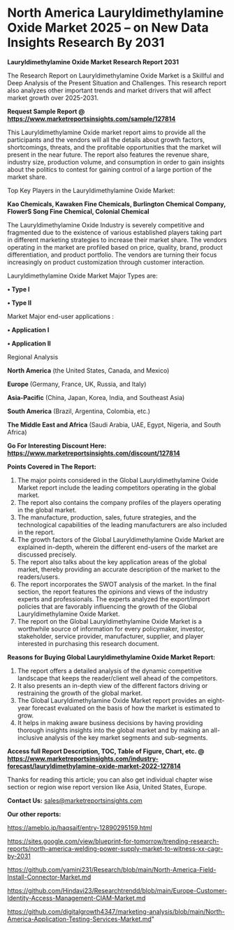 # North America Lauryldimethylamine Oxide Market 2025 – on New Data Insights Research By 2031

<strong>Lauryldimethylamine Oxide Market Research Report 2031</strong>

The Research Report on Lauryldimethylamine Oxide Market is a Skillful and Deep Analysis of the Present Situation and Challenges. This research report also analyzes other important trends and market drivers that will affect market growth over 2025-2031.

<strong>Request Sample Report @ <a href=https://www.marketreportsinsights.com/sample/127814>https://www.marketreportsinsights.com/sample/127814</a></strong>

This Lauryldimethylamine Oxide market report aims to provide all the participants and the vendors will all the details about growth factors, shortcomings, threats, and the profitable opportunities that the market will present in the near future. The report also features the revenue share, industry size, production volume, and consumption in order to gain insights about the politics to contest for gaining control of a large portion of the market share.

Top Key Players in the Lauryldimethylamine Oxide Market:

<strong>Kao Chemicals, Kawaken Fine Chemicals, Burlington Chemical Company, FlowerS Song Fine Chemical, Colonial Chemical</strong>

The Lauryldimethylamine Oxide Industry is severely competitive and fragmented due to the existence of various established players taking part in different marketing strategies to increase their market share. The vendors operating in the market are profiled based on price, quality, brand, product differentiation, and product portfolio. The vendors are turning their focus increasingly on product customization through customer interaction.

Lauryldimethylamine Oxide Market Major Types are:

<strong>• Type I

• Type II</strong>

Market Major end-user applications :

<strong>• Application I

• Application II</strong>

Regional Analysis

</u><strong><b>North America</b></strong> (the United States, Canada, and Mexico)

<strong><b>Europe </b></strong>(Germany, France, UK, Russia, and Italy)

<strong><b>Asia-Pacific</b></strong> (China, Japan, Korea, India, and Southeast Asia)

<strong><b>South America</b></strong> (Brazil, Argentina, Colombia, etc.)

<strong><b>The Middle East and Africa</b></strong> (Saudi Arabia, UAE, Egypt, Nigeria, and South Africa)

<strong>Go For Interesting Discount Here: <a href=https://www.marketreportsinsights.com/discount/127814>https://www.marketreportsinsights.com/discount/127814</a></strong>

<strong>Points Covered in The Report:</strong>
<ol>
  <li>The major points considered in the Global Lauryldimethylamine Oxide Market report include the leading competitors operating in the global market.</li>
  <li>The report also contains the company profiles of the players operating in the global market.</li>
  <li>The manufacture, production, sales, future strategies, and the technological capabilities of the leading manufacturers are also included in the report.</li>
  <li>The growth factors of the Global Lauryldimethylamine Oxide Market are explained in-depth, wherein the different end-users of the market are discussed precisely.</li>
  <li>The report also talks about the key application areas of the global market, thereby providing an accurate description of the market to the readers/users.</li>
  <li>The report incorporates the SWOT analysis of the market. In the final section, the report features the opinions and views of the industry experts and professionals. The experts analyzed the export/import policies that are favorably influencing the growth of the Global Lauryldimethylamine Oxide Market.</li>
  <li>The report on the Global Lauryldimethylamine Oxide Market is a worthwhile source of information for every policymaker, investor, stakeholder, service provider, manufacturer, supplier, and player interested in purchasing this research document.</li>
</ol>
<strong>Reasons for Buying Global Lauryldimethylamine Oxide Market Report:</strong>

<ol>
  <li>The report offers a detailed analysis of the dynamic competitive landscape that keeps the reader/client well ahead of the competitors.</li>
  <li>It also presents an in-depth view of the different factors driving or restraining the growth of the global market.</li>
  <li>The Global Lauryldimethylamine Oxide Market report provides an eight-year forecast evaluated on the basis of how the market is estimated to grow.</li>
  <li>It helps in making aware business decisions by having providing thorough insights insights into the global market and by making an all-inclusive analysis of the key market segments and sub-segments.</li>
</ol>
<strong>Access full Report Description, TOC, Table of Figure, Chart, etc. @ <a href=https://www.marketreportsinsights.com/industry-forecast/lauryldimethylamine-oxide-market-2022-127814>https://www.marketreportsinsights.com/industry-forecast/lauryldimethylamine-oxide-market-2022-127814</a></strong>


Thanks for reading this article; you can also get individual chapter wise section or region wise report version like Asia, United States, Europe.

<strong>Contact Us:</strong>
sales@marketreportsinsights.com

<strong>Our other reports:</strong>

<a href=https://ameblo.jp/haqsaif/entry-12890295159.html>https://ameblo.jp/haqsaif/entry-12890295159.html</a>

<a href=https://sites.google.com/view/blueprint-for-tomorrow/trending-research-reports/north-america-welding-power-supply-market-to-witness-xx-cagr-by-2031>https://sites.google.com/view/blueprint-for-tomorrow/trending-research-reports/north-america-welding-power-supply-market-to-witness-xx-cagr-by-2031</a>

<a href=https://github.com/yamini231/Research/blob/main/North-America-Field-Install-Connector-Market.md>https://github.com/yamini231/Research/blob/main/North-America-Field-Install-Connector-Market.md</a>

<a href=https://github.com/Hindavi23/Researchtrendd/blob/main/Europe-Customer-Identity-Access-Management-CIAM-Market.md>https://github.com/Hindavi23/Researchtrendd/blob/main/Europe-Customer-Identity-Access-Management-CIAM-Market.md</a>

<a href=https://github.com/digitalgrowth4347/marketing-analysis/blob/main/North-America-Application-Testing-Services-Market.md>https://github.com/digitalgrowth4347/marketing-analysis/blob/main/North-America-Application-Testing-Services-Market.md</a>"
